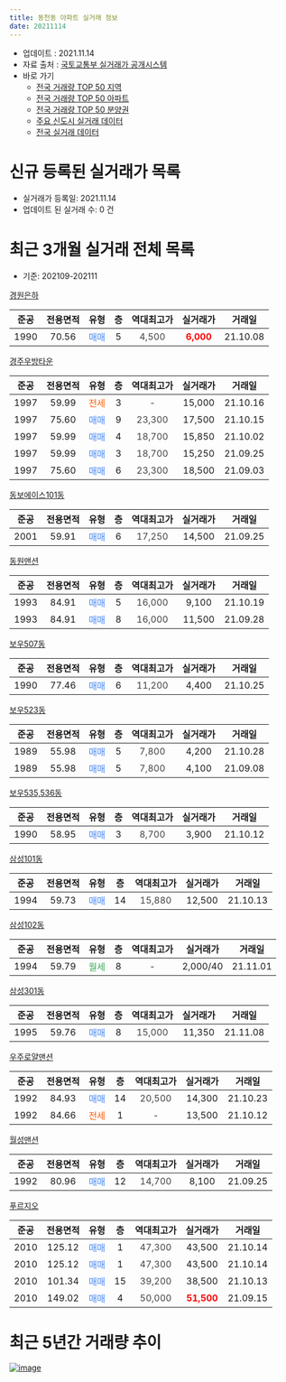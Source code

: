 ```yaml
---
title: 동천동 아파트 실거래 정보
date: 20211114
---
```


* 업데이트 : 2021.11.14
* 자료 출처 : [국토교통부 실거래가 공개시스템](http://rt.molit.go.kr)
* 바로 가기
    * [전국 거래량 TOP 50 지역](https://apt-info.github.io/apt-trade-info/tr)
    * [전국 거래량 TOP 50 아파트](https://apt-info.github.io/apt-trade-info/ta)
    * [전국 거래량 TOP 50 분양권](https://apt-info.github.io/apt-trade-info/tb)
    * [주요 신도시 실거래 데이터](https://apt-info.github.io/apt-trade-info/newtown)
    * [전국 실거래 데이터](https://apt-info.github.io/apt-trade-info/all)



<script async src="https://pagead2.googlesyndication.com/pagead/js/adsbygoogle.js"></script>
<!-- 기본광고 -->
<ins class="adsbygoogle"
     style="display:block"
     data-ad-client="ca-pub-1142216861245946"
     data-ad-slot="4805727019"
     data-ad-format="auto"
     data-full-width-responsive="true"></ins>
<script>
     (adsbygoogle = window.adsbygoogle || []).push({});
</script>


# 신규 등록된 실거래가 목록

* 실거래가 등록일: 2021.11.14
* 업데이트 된 실거래 수: 0 건




<script async src="https://pagead2.googlesyndication.com/pagead/js/adsbygoogle.js"></script>
<!-- 기본광고 -->
<ins class="adsbygoogle"
     style="display:block"
     data-ad-client="ca-pub-1142216861245946"
     data-ad-slot="4805727019"
     data-ad-format="auto"
     data-full-width-responsive="true"></ins>
<script>
     (adsbygoogle = window.adsbygoogle || []).push({});
</script>


# 최근 3개월 실거래 전체 목록
* 기준: 202109-202111


[경원은하](https://search.naver.com/search.naver?query=%EA%B2%BD%EC%9B%90%EC%9D%80%ED%95%98)

|준공|전용면적|유형|층|역대최고가|실거래가|거래일|
|:---:|:---:|:---:|:---:|:---:|:---:|:---:|
|1990|70.56|<span style="color:#4285F3">매매</span>|5|<span style="color:#444444">4,500</span>|<b><span style="color:#FF0000">6,000</span></b>|21.10.08|

[경주우방타운](https://search.naver.com/search.naver?query=%EA%B2%BD%EC%A3%BC%EC%9A%B0%EB%B0%A9%ED%83%80%EC%9A%B4)

|준공|전용면적|유형|층|역대최고가|실거래가|거래일|
|:---:|:---:|:---:|:---:|:---:|:---:|:---:|
|1997|59.99|<span style="color:#FF5A00">전세</span>|3|<span style="color:#444444">-</span>|15,000|21.10.16|
|1997|75.60|<span style="color:#4285F3">매매</span>|9|<span style="color:#444444">23,300</span>|17,500|21.10.15|
|1997|59.99|<span style="color:#4285F3">매매</span>|4|<span style="color:#444444">18,700</span>|15,850|21.10.02|
|1997|59.99|<span style="color:#4285F3">매매</span>|3|<span style="color:#444444">18,700</span>|15,250|21.09.25|
|1997|75.60|<span style="color:#4285F3">매매</span>|6|<span style="color:#444444">23,300</span>|18,500|21.09.03|

[동보에이스101동](https://search.naver.com/search.naver?query=%EB%8F%99%EB%B3%B4%EC%97%90%EC%9D%B4%EC%8A%A4101%EB%8F%99)

|준공|전용면적|유형|층|역대최고가|실거래가|거래일|
|:---:|:---:|:---:|:---:|:---:|:---:|:---:|
|2001|59.91|<span style="color:#4285F3">매매</span>|6|<span style="color:#444444">17,250</span>|14,500|21.09.25|

[동원맨션](https://search.naver.com/search.naver?query=%EB%8F%99%EC%9B%90%EB%A7%A8%EC%85%98)

|준공|전용면적|유형|층|역대최고가|실거래가|거래일|
|:---:|:---:|:---:|:---:|:---:|:---:|:---:|
|1993|84.91|<span style="color:#4285F3">매매</span>|5|<span style="color:#444444">16,000</span>|9,100|21.10.19|
|1993|84.91|<span style="color:#4285F3">매매</span>|8|<span style="color:#444444">16,000</span>|11,500|21.09.28|

[보우507동](https://search.naver.com/search.naver?query=%EB%B3%B4%EC%9A%B0507%EB%8F%99)

|준공|전용면적|유형|층|역대최고가|실거래가|거래일|
|:---:|:---:|:---:|:---:|:---:|:---:|:---:|
|1990|77.46|<span style="color:#4285F3">매매</span>|6|<span style="color:#444444">11,200</span>|4,400|21.10.25|

[보우523동](https://search.naver.com/search.naver?query=%EB%B3%B4%EC%9A%B0523%EB%8F%99)

|준공|전용면적|유형|층|역대최고가|실거래가|거래일|
|:---:|:---:|:---:|:---:|:---:|:---:|:---:|
|1989|55.98|<span style="color:#4285F3">매매</span>|5|<span style="color:#444444">7,800</span>|4,200|21.10.28|
|1989|55.98|<span style="color:#4285F3">매매</span>|5|<span style="color:#444444">7,800</span>|4,100|21.09.08|

[보우535,536동](https://search.naver.com/search.naver?query=%EB%B3%B4%EC%9A%B0535%2C536%EB%8F%99)

|준공|전용면적|유형|층|역대최고가|실거래가|거래일|
|:---:|:---:|:---:|:---:|:---:|:---:|:---:|
|1990|58.95|<span style="color:#4285F3">매매</span>|3|<span style="color:#444444">8,700</span>|3,900|21.10.12|

[삼성101동](https://search.naver.com/search.naver?query=%EC%82%BC%EC%84%B1101%EB%8F%99)

|준공|전용면적|유형|층|역대최고가|실거래가|거래일|
|:---:|:---:|:---:|:---:|:---:|:---:|:---:|
|1994|59.73|<span style="color:#4285F3">매매</span>|14|<span style="color:#444444">15,880</span>|12,500|21.10.13|

[삼성102동](https://search.naver.com/search.naver?query=%EC%82%BC%EC%84%B1102%EB%8F%99)

|준공|전용면적|유형|층|역대최고가|실거래가|거래일|
|:---:|:---:|:---:|:---:|:---:|:---:|:---:|
|1994|59.79|<span style="color:#34A853">월세</span>|8|<span style="color:#444444">-</span>|2,000/40|21.11.01|

[삼성301동](https://search.naver.com/search.naver?query=%EC%82%BC%EC%84%B1301%EB%8F%99)

|준공|전용면적|유형|층|역대최고가|실거래가|거래일|
|:---:|:---:|:---:|:---:|:---:|:---:|:---:|
|1995|59.76|<span style="color:#4285F3">매매</span>|8|<span style="color:#444444">15,000</span>|11,350|21.11.08|

[우주로얄맨션](https://search.naver.com/search.naver?query=%EC%9A%B0%EC%A3%BC%EB%A1%9C%EC%96%84%EB%A7%A8%EC%85%98)

|준공|전용면적|유형|층|역대최고가|실거래가|거래일|
|:---:|:---:|:---:|:---:|:---:|:---:|:---:|
|1992|84.93|<span style="color:#4285F3">매매</span>|14|<span style="color:#444444">20,500</span>|14,300|21.10.23|
|1992|84.66|<span style="color:#FF5A00">전세</span>|1|<span style="color:#444444">-</span>|13,500|21.10.12|

[월성맨션](https://search.naver.com/search.naver?query=%EC%9B%94%EC%84%B1%EB%A7%A8%EC%85%98)

|준공|전용면적|유형|층|역대최고가|실거래가|거래일|
|:---:|:---:|:---:|:---:|:---:|:---:|:---:|
|1992|80.96|<span style="color:#4285F3">매매</span>|12|<span style="color:#444444">14,700</span>|8,100|21.09.25|

[푸르지오](https://search.naver.com/search.naver?query=%ED%91%B8%EB%A5%B4%EC%A7%80%EC%98%A4)

|준공|전용면적|유형|층|역대최고가|실거래가|거래일|
|:---:|:---:|:---:|:---:|:---:|:---:|:---:|
|2010|125.12|<span style="color:#4285F3">매매</span>|1|<span style="color:#444444">47,300</span>|43,500|21.10.14|
|2010|125.12|<span style="color:#4285F3">매매</span>|1|<span style="color:#444444">47,300</span>|43,500|21.10.14|
|2010|101.34|<span style="color:#4285F3">매매</span>|15|<span style="color:#444444">39,200</span>|38,500|21.10.13|
|2010|149.02|<span style="color:#4285F3">매매</span>|4|<span style="color:#444444">50,000</span>|<b><span style="color:#FF0000">51,500</span></b>|21.09.15|



<script async src="https://pagead2.googlesyndication.com/pagead/js/adsbygoogle.js"></script>
<!-- 기본광고 -->
<ins class="adsbygoogle"
     style="display:block"
     data-ad-client="ca-pub-1142216861245946"
     data-ad-slot="4805727019"
     data-ad-format="auto"
     data-full-width-responsive="true"></ins>
<script>
     (adsbygoogle = window.adsbygoogle || []).push({});
</script>


# 최근 5년간 거래량 추이


<div style="width:100%;">
    <canvas id="deal_progress" height="200"></canvas>
</div>

<script>
new Chart(document.getElementById("deal_progress"), {
    type: 'line',
    data: {
        labels: ['16.01','16.02','16.03','16.04','16.05','16.06','16.07','16.08','16.09','16.10','16.11','16.12','17.01','17.02','17.03','17.04','17.05','17.06','17.07','17.08','17.09','17.10','17.11','17.12','18.01','18.02','18.03','18.04','18.05','18.06','18.07','18.08','18.09','18.10','18.11','18.12','19.01','19.02','19.03','19.04','19.05','19.06','19.07','19.08','19.09','19.10','19.11','19.12','20.01','20.02','20.03','20.04','20.05','20.06','20.07','20.08','20.09','20.10','20.11','20.12','21.01','21.02','21.03','21.04','21.05','21.06','21.07','21.08','21.09','21.10','21.11'],
        datasets: [{
            label: '매매/분양권',
            data: [12,14,18,11,16,16,12,12,8,11,7,5,4,14,10,7,14,14,4,6,16,8,8,4,10,9,16,6,3,9,9,4,9,6,12,2,10,9,9,12,12,10,13,13,11,12,6,14,5,15,7,8,11,12,11,11,16,22,20,25,21,15,24,20,27,18,17,12,7,12,1],
            borderColor: "rgba(66, 133, 243, 1)",
            backgroundColor: "rgba(66, 133, 243, 0.05)",
            borderWidth: 1,
            pointRadius: 0,
            fill: false,
            lineTension: 0
        },{
            label: '전/월세',
            data: [3,6,8,6,7,3,4,6,3,2,3,5,2,2,2,1,6,4,6,7,3,4,3,6,3,0,10,7,3,4,4,3,6,5,3,6,9,5,5,5,4,6,6,4,3,2,4,2,3,4,1,2,6,3,2,2,5,2,0,4,6,5,8,5,5,7,2,4,0,2,1],
            borderColor: "rgba(255, 90, 0, 1)",
            backgroundColor: "rgba(255, 90, 0, 0.05)",
            borderWidth: 1,
            pointRadius: 0,
            fill: false,
            lineTension: 0
        },{
            label: '합계',
            data: [15,20,26,17,23,19,16,18,11,13,10,10,6,16,12,8,20,18,10,13,19,12,11,10,13,9,26,13,6,13,13,7,15,11,15,8,19,14,14,17,16,16,19,17,14,14,10,16,8,19,8,10,17,15,13,13,21,24,20,29,27,20,32,25,32,25,19,16,7,14,2],
            borderColor: "rgba(0, 0, 0, 1)",
            backgroundColor: "rgba(0, 0, 0, 0.03)",
            borderWidth: 0.1,
            pointRadius: 0,
            fill: true,
            lineTension: 0
        }
        ]
    },
    options: {
        responsive: true,
        title: {
            display: false
        },
        tooltips: {
            mode: 'index',
            intersect: false
        },
        hover: {
            mode: 'nearest',
            intersect: true
        },
        scales: {
            xAxes: [{
                display: true,
                scaleLabel: {
                    display: true,
                    labelString: '년/월'
                }
            }],
            yAxes: [{
                display: true,
                ticks: {
                    suggestedMin: 0,
                },
                scaleLabel: {
                    display: true,
                    labelString: '실거래 수'
                }
            }]
        }
    }
});

</script>


[![image](https://apt-info.github.io/images/2020-01-03-apt-trade-info/1024x500.png)](https://play.google.com/store/apps/details?id=com.aptinfo.apttradeinfo)

